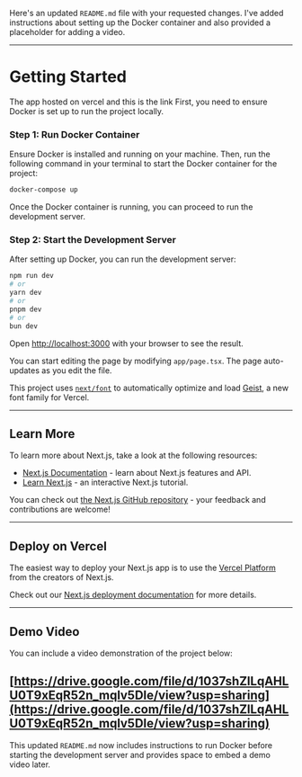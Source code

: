 Here's an updated `README.md` file with your requested changes. I've added instructions about setting up the Docker container and also provided a placeholder for adding a video.

---

# Getting Started
The app hosted on vercel and this is the link
First, you need to ensure Docker is set up to run the project locally.

### Step 1: Run Docker Container

Ensure Docker is installed and running on your machine. Then, run the following command in your terminal to start the Docker container for the project:

```bash
docker-compose up
```

Once the Docker container is running, you can proceed to run the development server.

### Step 2: Start the Development Server

After setting up Docker, you can run the development server:

```bash
npm run dev
# or
yarn dev
# or
pnpm dev
# or
bun dev
```

Open [http://localhost:3000](http://localhost:3000) with your browser to see the result.

You can start editing the page by modifying `app/page.tsx`. The page auto-updates as you edit the file.

This project uses [`next/font`](https://nextjs.org/docs/app/building-your-application/optimizing/fonts) to automatically optimize and load [Geist](https://vercel.com/font), a new font family for Vercel.

---

## Learn More

To learn more about Next.js, take a look at the following resources:

- [Next.js Documentation](https://nextjs.org/docs) - learn about Next.js features and API.
- [Learn Next.js](https://nextjs.org/learn) - an interactive Next.js tutorial.

You can check out [the Next.js GitHub repository](https://github.com/vercel/next.js) - your feedback and contributions are welcome!

---

## Deploy on Vercel

The easiest way to deploy your Next.js app is to use the [Vercel Platform](https://vercel.com/new?utm_medium=default-template&filter=next.js&utm_source=create-next-app&utm_campaign=create-next-app-readme) from the creators of Next.js.

Check out our [Next.js deployment documentation](https://nextjs.org/docs/app/building-your-application/deploying) for more details.

---

## Demo Video

You can include a video demonstration of the project below:

[https://drive.google.com/file/d/1037shZlLqAHLU0T9xEqR52n_mqlv5DIe/view?usp=sharing](https://drive.google.com/file/d/1037shZlLqAHLU0T9xEqR52n_mqlv5DIe/view?usp=sharing)
---

This updated `README.md` now includes instructions to run Docker before starting the development server and provides space to embed a demo video later.